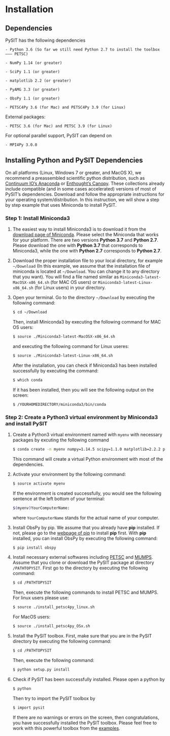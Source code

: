 # Installation

## Dependencies

PySIT has the following dependencies

    - Python 3.6 (So far we still need Python 2.7 to install the toolbox ––– PETSC)

    - NumPy 1.14 (or greater)

    - SciPy 1.1 (or greater)

    - matplotlib 2.2 (or greater)

    - PyAMG 3.3 (or greater)

    - ObsPy 1.1 (or greater)

    - PETSC4Py 3.6 (for Mac) and PETSC4Py 3.9 (for Linux)

External packages:

    - PETSC 3.6 (for Mac) and PETSC 3.9 (for Linux)

For optional parallel support, PySIT can depend on

    - MPI4Py 3.0.0


## Installing Python and PySIT Dependencies

On all platforms (Linux, Windows 7 or greater, and MacOS X), we recommend a preassembled scientific python distribution, such as [Continuum IO’s Anaconda] or [Enthought’s Canopy]. These collections already include compatible (and in some cases accelerated) versions of most of PySIT’s dependencies. Download and follow the appropriate instructions for your operating system/distribution. In this instruction, we will show a step by step example that uses Miniconda to install PySIT.

### Step 1: Install Miniconda3

1. The easiest way to install Miniconda3 is to download it from the [download page of Miniconda]. Please select the Miniconda that works for your platform. There are two versions **Python 3.7** and **Python 2.7**. Please download the one with **Python 3.7** that corresponds to Miniconda3, while the one with **Python 2.7** corresponds to **Python 2.7**.

2. Download the proper installation file to your local directory, for example `~/Download` (In this example, we assume that the installation file of miniconda is located at `~/Download`. You can change it to any directory that you want). You will find a file named similar as `Miniconda3-latest-MacOSX-x86_64.sh` (for MAC OS users) or `Miniconda3-latest-Linux-x86_64.sh` (for Linux users) in your directory.

3. Open your terminal. Go to the directory `~/Download` by executing the  following command:

    ```sh
    $ cd ~/Download
    ```

    Then, install Miniconda3 by executing the following command for MAC OS users:

    ```sh
    $ source ./Miniconda3-latest-MacOSX-x86_64.sh
    ```

    and executing the following command for Linux useres:

    ```sh
    $ source ./Miniconda3-latest-Linux-x86_64.sh
    ```

    After the installation, you can check if Miniconda3 has been installed successfully by executing the command:

    ```sh
    $ which conda
    ```

    If it has been installed, then you will see the following output on the screen:

    ```
    $ /YOURHOMEDIRECTORY/miniconda3/bin/conda
    ```

### Step 2: Create a Python3 virtual environment by Miniconda3 and install PySIT

1. Create a Python3 virtual environment named with `myenv` with necessary packages by excuting the following command

    ```sh
    $ conda create -n myenv numpy=1.14.5 scipy=1.1.0 matplotlib=2.2.2 pyamg=3.3.2 `
    ```

    This command will create a virtual Python environment with most of the dependencies.

2. Activate your environment by the following command:

    ```sh
    $ source activate myenv
    ```

    If the environment is created successfully, you would see the following sentence at the left bottom of your terminal:

    ```sh
    $(myenv)YourComputerName:
    ```

    where `YourComputerName` stands for the actual name of your computer.

3. Install ObsPy by pip. We assume that you already have **pip** installed. If not, please go to the [webpage of pip] to install **pip** first. With **pip** installed, you can install ObsPy by executing the following command:

    ```sh
    $ pip install obspy
    ```

4. Install necessary external softwares including [PETSC] and [MUMPS]. Assume that you clone or download the PySIT package at directory `/PATHTOPYSIT`. First go to the directory by executing the following command:

    ```sh
    $ cd /PATHTOPYSIT
    ```

    Then, execute the following commands to install PETSC and MUMPS. For linux users please use:

    ```sh
    $ source ./install_petsc4py_linux.sh
    ```

    For MacOS users:

    ```sh
    $ source ./install_petsc4py_OSx.sh

    ```

5. Install the PySIT toolbox. First, make sure that you are in the PySIT directory by executing the following command:

    ```sh
    $ cd /PATHTOPYSIT
    ```

   Then, execute the following command:

   ```sh
   $ python setup.py install
   ```


6. Check if PySIT has been successfully installed. Please open a python by

   ```sh
   $ python
   ```

   Then try to import the PySIT toolbox by

   ```sh
   $ import pysit
   ```

   If there are no warnings or errors on the screen, then congratulations, you have successfully installed the PySIT toolbox. Please feel free to work with this powerful toolbox from the [examples].    





[Continuum IO’s Anaconda]: <https://www.anaconda.com/>
[Enthought’s Canopy]: <https://www.enthought.com/product/canopy/>
[download page of Miniconda]:<https://conda.io/miniconda.html>
[webpage of pip]:<https://pip.pypa.io/en/stable/installing/>
[PETSC]: <https://www.mcs.anl.gov/petsc/>
[MUMPS]: <http://mumps.enseeiht.fr/>
[examples]: <https://github.com/pysit/pysit/tree/master/examples>
